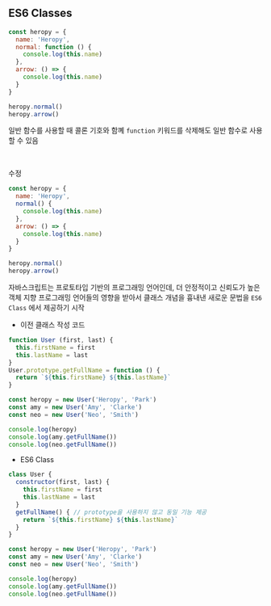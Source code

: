 ## ES6 Classes

```jsx
const heropy = {
  name: 'Heropy',
  normal: function () {
    console.log(this.name)
  },
  arrow: () => {
    console.log(this.name)
  }
}

heropy.normal()
heropy.arrow()
```

일반 함수를 사용할 때 콜론 기호와 함꼐 `function` 키워드를 삭제해도 일반 함수로 사용할 수 있음

<br/>

수정

```jsx
const heropy = {
  name: 'Heropy',
  normal() {
    console.log(this.name)
  },
  arrow: () => {
    console.log(this.name)
  }
}

heropy.normal()
heropy.arrow()
```

자바스크립트는 프로토타입 기반의 프로그래밍 언어인데, 더 안정적이고 신뢰도가 높은 객체 지향 프로그래밍 언어들의 영향을 받아서 클래스 개념을 흉내낸 새로운 문법을 `ES6 Class` 에서 제공하기 시작

- 이전 클래스 작성 코드

```jsx
function User (first, last) {
  this.firstName = first
  this.lastName = last
}
User.prototype.getFullName = function () {
  return `${this.firstName} ${this.lastName}`
}

const heropy = new User('Heropy', 'Park')
const amy = new User('Amy', 'Clarke')
const neo = new User('Neo', 'Smith')

console.log(heropy)
console.log(amy.getFullName())
console.log(neo.getFullName())
```

- ES6 Class

```jsx
class User {
  constructor(first, last) {
    this.firstName = first
    this.lastName = last
  }
  getFullName() { // prototype을 사용하지 않고 동일 기능 제공
    return `${this.firstName} ${this.lastName}`
  }
}

const heropy = new User('Heropy', 'Park')
const amy = new User('Amy', 'Clarke')
const neo = new User('Neo', 'Smith')

console.log(heropy)
console.log(amy.getFullName())
console.log(neo.getFullName())
```